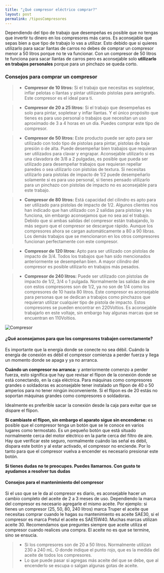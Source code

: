 ```yaml
---
title: "¿Qué compresor eléctrico comprar?"
layout: post
permalink: /tiposCompresores
---
```

Dependiendo del tipo de trabajo que desempeñas es posible que no tengas que invertir tu dinero en los compresores m&aacute;s caros.
Es aconsejable que sepas bien a que tipo de trabajo lo vas a utilizar. Esto debido que si quieres utilizarlo para sacar llantas
de carros no debes de comprar un compresor menor a 50 litros porque no te va funcionar. Con un compresor de 50 litros te
funciona para sacar llantas de carros pero es aconsejable solo **utilizarlo en trabajos personales** porque para un pinchazo se queda corto.

<!--more-->

###  Consejos para comprar un compresor
> - **Compresor de 10 litros:**
Si el trabajo que necesitas es sopletear, inflar pelotas o llantas y pintar utilizando pistolas para aer&oacute;grafo. Este compresor es el ideal para ti.

> - **Compresor de 20 a 25 litros:**
Si el trabajo que desempeñas es solo para pintar, sopletear y inflar llantas. Y el &uacute;nico prop&oacute;sito que tienes es para uso personal o trabajos
que necesitan un uso aproximado de 3 a 4 horas en un d&iacute;a. Puedes comprar este tipo de compresor.

> - **Compresor de 50 litros:**
Este producto puede ser apto para ser utilizado con todo tipo de pistolas para pintar, pistolas de baja presi&oacute;n o de alta. Puede desempeñar bien
trabajos que requieran ser utilizados para clavar y engrapar. Aconsejable utilizarlo si es una clavadora de 3/8 a 2 pulgadas, es posible que pueda
ser utilizado para desempeñar trabajos que requieran repellar paredes o sea utilizarlo con pistolas de textura. Si necesitas utilizarlo para
pistolas de impacto de 1/2 puede desempeñarlo solamente si es para uso personal, si tienes pensado utilizarlo para un pinchazo con pistolas de impacto no
es aconsejable para este trabajo.

> - **Compresor de 80 litros:**
Est&aacute; capacidad del cilindro es apto para ser utilizado para pistolas de impacto de 1/2. Algunos clientes nos han indicado que
han utilizado con 2 salidas para pistolas y les funciona, sin embargo aconsejamos que no sea así el trabajo. Debido que si
ambas salidas del compresor están trabajando, lo más seguro que el compresor se descargue rápido. Aunque los compresores
ahora se cargan automáticamente a 80 a 90 libras. Los dem&aacute;s trabajos que se mencionaron en los otros compresores funcionan perfectamente
con este compresor.

> - **Compresor de 120 litros:**
Apto para ser utilizado con pistolas de impacto de 3/4. Todos los trabajos que han sido mencionados anteriormente se desempeñan bien.
A mayor cilindro del compresor es posible utilizarlo en trabajos más pesados.

> - **Compresor de 240 litros:**
Puede ser utilizado con pistolas de impacto de 1/2, 3/4 o 1 pulgada. Normalmente las salidas de aire con estos compresores son
de 1/2, ya no son de 1/4 como los compresores de 10 hasta 80 litros. Este compresor es aconsejable para personas que
se dedican a trabajos como pinchazos que requieran utilizar cualquier tipo de pistola de impacto. Estos compresores se pueden encontrar
en 220Voltios. Es aconsejable trabajarlo en este voltaje, sin embargo hay algunas marcas que se encuentran en 110Voltios.

![Compresor](/assets/images/compresor/truper.webp)

#### ¿Qué aconsejamos para que los compresores trabajen correctamente?
Es importante que la energía donde se conecte no sea d&eacute;bil. Cuándo la energ&iacute;a de conexión es d&eacute;bil el compresor
comienza a perder fuerza y llega un momento donde se apaga y ya no arranca.

**Cu&aacute;ndo un compresor no arranca:** y anteriormente comenzo a perder fuerza, esto significa que hay que revisar el flipon
de la conexión donde se está conectando, en la caja eléctrica. Para m&aacute;quinas como compresores grandes o soldadoras es aconsejable tener
instalado un flipon de 40 o 50 amperios para no tener ningún inconveniente. Si el flipon es de 20 estás no soportan m&aacute;quinas
grandes como compresores o soldadoras.

Idealmente es preferible sacar la conexi&oacute;n desde la caja para evitar que se dispare el flipon.

**Si cambiaste el flipon, sin embargo el aparato sigue sin encenderse:** es posible que el compresor tenga un bot&oacute;n que se le conoce
en varios lugares como termostato. Es un pequeño botón que está situado normalmente cerca del motor el&eacute;ctrico en la parte cerca
del filtro de aire. Hay que verificar este seguro, normalmente cuándo las señal es d&eacute;bil, dispara este botón y al estar activado, el compresor
no enciende. Por lo tanto para que el compresor vuelva a encender es necesario presionar este botón.

**Si tienes dudas no te preocupes. Puedes llamarnos. Con gusto te ayudamos a resolver tus dudas**


#### Consejos para el mantenimiento del compresor
Si el uso que se le da al compresor es diario, es aconsejable hacer un cambio completo del aceite de 2 a 3 meses de uso.
Dependiendo la marca del compresor es necesario agregarle el mismo aceite. Por ejemplo: si tienes un compresor (25, 50, 80, 240 litros) marca Truper
el aceite que necesitas comprar cuando le hagas su mantenimiento es aceite SAE30, si el compresor es marca Pretul el aceite
es SAE15W40. Muchas marcas utilizan aceite 30. Recomendamos que preguntes siempre que aceite utiliza el compresor cuando realices una compra.
El aceite no es que se termine, sino se ensucia.
> - Si los compresores son de 20 a 50 litros. Normalmente utilizan 230 a 240 mL. O donde indique el punto rojo, que es la medida
del aceite de todos los compresores.
> - Lo que puede pasar si agregas más aceite del que se debe, que al encenderlo se escupa o salgan algunas gotas de aceite.





